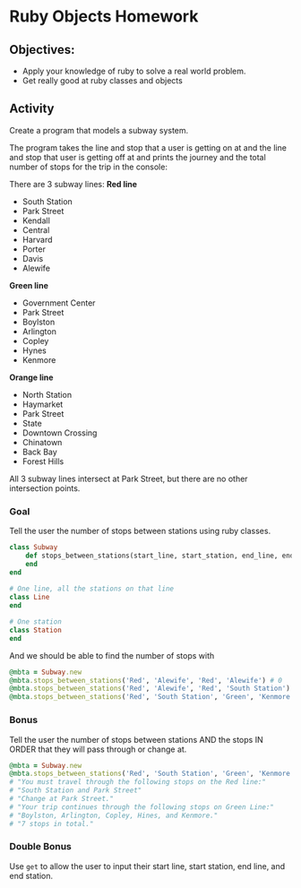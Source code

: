 # Ruby Objects Homework

## Objectives:
- Apply your knowledge of ruby to solve a real world problem.
- Get really good at ruby classes and objects

## Activity
Create a program that models a subway system.

The program takes the line and stop that a user is getting on at and the line and stop that user is getting off at and prints the journey and the total number of stops for the trip in the console:

There are 3 subway lines:
**Red line**
- South Station
- Park Street
- Kendall
- Central
- Harvard
- Porter
- Davis
- Alewife

**Green line** 
- Government Center
- Park Street
- Boylston
- Arlington
- Copley
- Hynes
- Kenmore

**Orange line**
- North Station
- Haymarket
- Park Street
- State
- Downtown Crossing
- Chinatown
- Back Bay
- Forest Hills

All 3 subway lines intersect at Park Street, but there are no other intersection points.

### Goal

Tell the user the number of stops between stations using ruby classes.
```rb
class Subway
    def stops_between_stations(start_line, start_station, end_line, end_station)
    end
end
  
# One line, all the stations on that line
class Line
end

# One station
class Station
end
```

And we should be able to find the number of stops with
```rb
@mbta = Subway.new
@mbta.stops_between_stations('Red', 'Alewife', 'Red', 'Alewife') # 0
@mbta.stops_between_stations('Red', 'Alewife', 'Red', 'South Station') # 7
@mbta.stops_between_stations('Red', 'South Station', 'Green', 'Kenmore') # 6
```

### Bonus

Tell the user the number of stops between stations AND the stops IN ORDER that they will pass through or change at.
```rb
@mbta = Subway.new
@mbta.stops_between_stations('Red', 'South Station', 'Green', 'Kenmore') 
# "You must travel through the following stops on the Red line:"
# "South Station and Park Street"
# "Change at Park Street."
# "Your trip continues through the following stops on Green Line:" 
# "Boylston, Arlington, Copley, Hines, and Kenmore."
# "7 stops in total."
```

### Double Bonus

Use `get` to allow the user to input their start line, start station, end line, and end station.